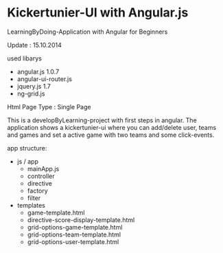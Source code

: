 Kickertunier-UI with Angular.js
====================

LearningByDoing-Application with Angular for Beginners

Update : 15.10.2014

used libarys

- angular.js 1.0.7
- angular-ui-router.js
- jquery.js 1.7
- ng-grid.js

Html Page Type : Single Page

This is a developByLearning-project with first steps in angular. The application shows
a kickertunier-ui where you can add/delete user, teams and games and set a active game with
two teams and some click-events.

app structure:
- js / app
    - mainApp.js
    - controller
    - directive
    - factory
    - filter
- templates
    - game-template.html
    - directive-score-display-template.html
    - grid-options-game-template.html
    - grid-options-team-template.html
    - grid-options-user-template.html

